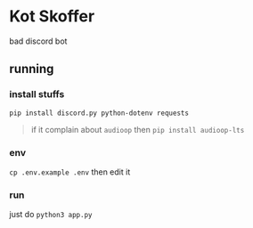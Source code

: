 # Kot Skoffer
bad discord bot

## running
### install stuffs
`pip install discord.py python-dotenv requests`
> if it complain about `audioop` then `pip install audioop-lts`
### env
`cp .env.example .env` then edit it
### run
just do `python3 app.py`
